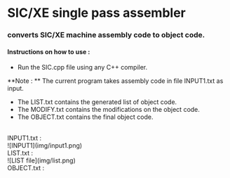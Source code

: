 # SIC/XE single pass assembler

### converts SIC/XE machine assembly code to object code.

#### Instructions on how to use :

* Run the SIC.cpp file using any C++ compiler.


**Note : ** The current program takes assembly code in file INPUT1.txt as input.

* The LIST.txt contains the generated list of object code.
* The MODIFY.txt contains the modifications on the object code.
* The OBJECT.txt contains the final object code.

<br>
INPUT1.txt : <br>
![INPUT1](img/input1.png)

<br>
LIST.txt : <br>
![LIST file](img/list.png)

<br>
OBJECT.txt : <br
![OBJECT code](img/object_code.png)

